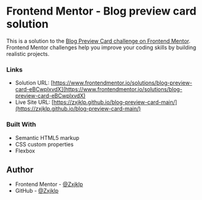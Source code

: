 # Frontend Mentor - Blog preview card solution

This is a solution to the [Blog Preview Card challenge on Frontend Mentor](https://www.frontendmentor.io/challenges/blog-preview-card-ckPaj01IcS). Frontend Mentor challenges help you improve your coding skills by building realistic projects.

### Links

- Solution URL: [https://www.frontendmentor.io/solutions/blog-preview-card-eBCwplxvdX](https://www.frontendmentor.io/solutions/blog-preview-card-eBCwplxvdX)
- Live Site URL: [https://zxjklp.github.io/blog-preview-card-main/](https://zxjklp.github.io/blog-preview-card-main/)

### Built With

- Semantic HTML5 markup
- CSS custom properties
- Flexbox

## Author

- Frontend Mentor - [@Zxjklp](https://www.frontendmentor.io/profile/Zxjklp)
- GitHub - [@Zxjklp](https://github.com/Zxjklp)
